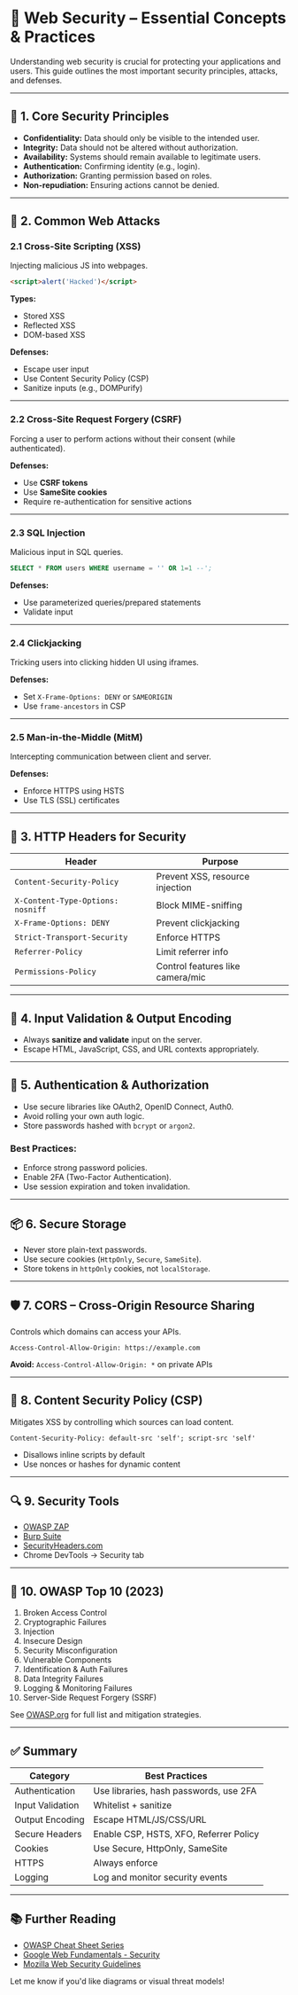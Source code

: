 
# 🔐 Web Security – Essential Concepts & Practices

Understanding web security is crucial for protecting your applications and users. This guide outlines the most important security principles, attacks, and defenses.

---

## 🧱 1. Core Security Principles

- **Confidentiality:** Data should only be visible to the intended user.
- **Integrity:** Data should not be altered without authorization.
- **Availability:** Systems should remain available to legitimate users.
- **Authentication:** Confirming identity (e.g., login).
- **Authorization:** Granting permission based on roles.
- **Non-repudiation:** Ensuring actions cannot be denied.

---

## 🚫 2. Common Web Attacks

### 2.1 Cross-Site Scripting (XSS)
Injecting malicious JS into webpages.

```html
<script>alert('Hacked')</script>
```

**Types:**
- Stored XSS
- Reflected XSS
- DOM-based XSS

**Defenses:**
- Escape user input
- Use Content Security Policy (CSP)
- Sanitize inputs (e.g., DOMPurify)

---

### 2.2 Cross-Site Request Forgery (CSRF)
Forcing a user to perform actions without their consent (while authenticated).

**Defenses:**
- Use **CSRF tokens**
- Use **SameSite cookies**
- Require re-authentication for sensitive actions

---

### 2.3 SQL Injection
Malicious input in SQL queries.

```sql
SELECT * FROM users WHERE username = '' OR 1=1 --';
```

**Defenses:**
- Use parameterized queries/prepared statements
- Validate input

---

### 2.4 Clickjacking
Tricking users into clicking hidden UI using iframes.

**Defenses:**
- Set `X-Frame-Options: DENY` or `SAMEORIGIN`
- Use `frame-ancestors` in CSP

---

### 2.5 Man-in-the-Middle (MitM)
Intercepting communication between client and server.

**Defenses:**
- Enforce HTTPS using HSTS
- Use TLS (SSL) certificates

---

## 🔐 3. HTTP Headers for Security

| Header | Purpose |
|--------|---------|
| `Content-Security-Policy` | Prevent XSS, resource injection |
| `X-Content-Type-Options: nosniff` | Block MIME-sniffing |
| `X-Frame-Options: DENY` | Prevent clickjacking |
| `Strict-Transport-Security` | Enforce HTTPS |
| `Referrer-Policy` | Limit referrer info |
| `Permissions-Policy` | Control features like camera/mic |

---

## 🧼 4. Input Validation & Output Encoding

- Always **sanitize and validate** input on the server.
- Escape HTML, JavaScript, CSS, and URL contexts appropriately.

---

## 🔑 5. Authentication & Authorization

- Use secure libraries like OAuth2, OpenID Connect, Auth0.
- Avoid rolling your own auth logic.
- Store passwords hashed with `bcrypt` or `argon2`.

### Best Practices:
- Enforce strong password policies.
- Enable 2FA (Two-Factor Authentication).
- Use session expiration and token invalidation.

---

## 📦 6. Secure Storage

- Never store plain-text passwords.
- Use secure cookies (`HttpOnly`, `Secure`, `SameSite`).
- Store tokens in `httpOnly` cookies, not `localStorage`.

---

## 🛡️ 7. CORS – Cross-Origin Resource Sharing

Controls which domains can access your APIs.

```http
Access-Control-Allow-Origin: https://example.com
```

**Avoid:** `Access-Control-Allow-Origin: *` on private APIs

---

## 🧾 8. Content Security Policy (CSP)

Mitigates XSS by controlling which sources can load content.

```http
Content-Security-Policy: default-src 'self'; script-src 'self'
```

- Disallows inline scripts by default
- Use nonces or hashes for dynamic content

---

## 🔍 9. Security Tools

- [OWASP ZAP](https://owasp.org/www-project-zap/)
- [Burp Suite](https://portswigger.net/burp)
- [SecurityHeaders.com](https://securityheaders.com/)
- Chrome DevTools → Security tab

---

## 🔐 10. OWASP Top 10 (2023)

1. Broken Access Control
2. Cryptographic Failures
3. Injection
4. Insecure Design
5. Security Misconfiguration
6. Vulnerable Components
7. Identification & Auth Failures
8. Data Integrity Failures
9. Logging & Monitoring Failures
10. Server-Side Request Forgery (SSRF)

See [OWASP.org](https://owasp.org) for full list and mitigation strategies.

---

## ✅ Summary

| Category            | Best Practices                                         |
|---------------------|--------------------------------------------------------|
| Authentication      | Use libraries, hash passwords, use 2FA                |
| Input Validation    | Whitelist + sanitize                                   |
| Output Encoding     | Escape HTML/JS/CSS/URL                                 |
| Secure Headers      | Enable CSP, HSTS, XFO, Referrer Policy                 |
| Cookies             | Use Secure, HttpOnly, SameSite                         |
| HTTPS               | Always enforce                                         |
| Logging             | Log and monitor security events                        |

---

## 📚 Further Reading

- [OWASP Cheat Sheet Series](https://cheatsheetseries.owasp.org/)
- [Google Web Fundamentals - Security](https://developers.google.com/web/fundamentals/security)
- [Mozilla Web Security Guidelines](https://infosec.mozilla.org/guidelines/web_security.html)

Let me know if you'd like diagrams or visual threat models!
